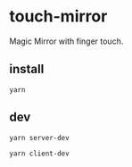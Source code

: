 # touch-mirror
Magic Mirror with finger touch.

## install

```
yarn
```

## dev

```
yarn server-dev
```

```
yarn client-dev
```
